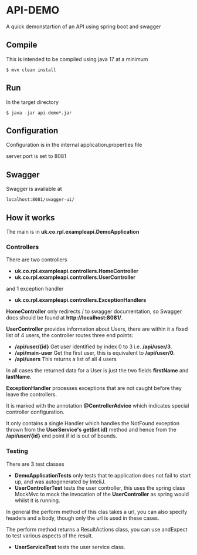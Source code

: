 # API-DEMO
A quick demonstartion of an API using spring boot and swagger

## Compile

This is intended to be compiled using java 17 at a minimum

```
$ mvn clean install
```

## Run

In the target directory

```
$ java -jar api-demo*.jar
```
## Configuration

Configuration is in the internal application.properties file

server.port is set to 8081
## Swagger

Swagger is available at
```
localhost:8081/swagger-ui/
```

## How it works

The main is in __uk.co.rpl.exampleapi.DemoApplication__

### Controllers

There are two controllers

* __uk.co.rpl.exampleapi.controllers.HomeController__
* __uk.co.rpl.exampleapi.controllers.UserController__

and 1 exception handler
* __uk.co.rpl.exampleapi.controllers.ExceptionHandlers__

__HomeController__ only redirects / to swagger documentation, so Swagger docs should be found at __http://localhost:8081/__.

__UserController__ provides information about Users, there are within it a fixed list of 4 users, 
the controller routes three end points:

* __/api/user/{id}__ Get user identified by index 0 to 3 i.e. __/api/user/3__.
* __/api/main-user__ Get the first user, this is equivalent to __/api/user/0__.
* __/api/users__ This returns a list of all 4 users

In all cases the returned data for a User is just  the two fields __firstName__ and __lastName__.

__ExceptionHandler__ processes exceptions that are not caught before they leave the controllers.

It is marked with the annotation __@ControllerAdvice__ which indicates special controller configuration.

It only contains a single Handler which handles the NotFound exception thrown from the __UserService's__
__get(int id)__ method and hence from the __/api/user/{id}__ end point if id is out of bounds.

### Testing
There are 3 test classes
* __DemoApplicationTests__ only tests that te application does not fail to start up, and was autogenerated by InteliJ.
* __UserControllerTest__ tests the user controller, this uses the spring class MockMvc to mock the invocation of the 
__UserController__ as spring would whilst it is running.

In general the perform method of this clas takes a url, you can also specify headers and a body, though 
only the url is used in these cases.

The perform method returns a ResultActions class, you can use andExpect to test various aspects of the result.

* __UserServiceTest__ tests the user service class.
